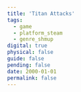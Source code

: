 ```yaml
---
title: 'Titan Attacks'
tags:
  - game
  - platform_steam
  - genre_shmup
digital: true
physical: false
guide: false
pending: false
date: 2000-01-01
permalink: false
---
```

